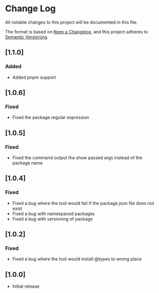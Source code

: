 # Change Log
All notable changes to this project will be documented in this file.

The format is based on [Keep a Changelog](https://keepachangelog.com/en/1.0.0/),
and this project adheres to [Semantic Versioning](https://semver.org/spec/v2.0.0.html).

## [1.1.0]
### Added
- Added pnpm support

## [1.0.6]
### Fixed
- Fixed the package regular expression

## [1.0.5]
### Fixed
- Fixed the command output the show passed args instead of the package name

## [1.0.4]
### Fixed
- Fixed a bug where the tool would fail if the package.json file does not exist
- Fixed a bug with namespaced packages
- Fixed a bug with versioning of package

## [1.0.2]
### Fixed
- Fixed a bug where the tool would install @types to wrong place

## [1.0.0]
- Initial release